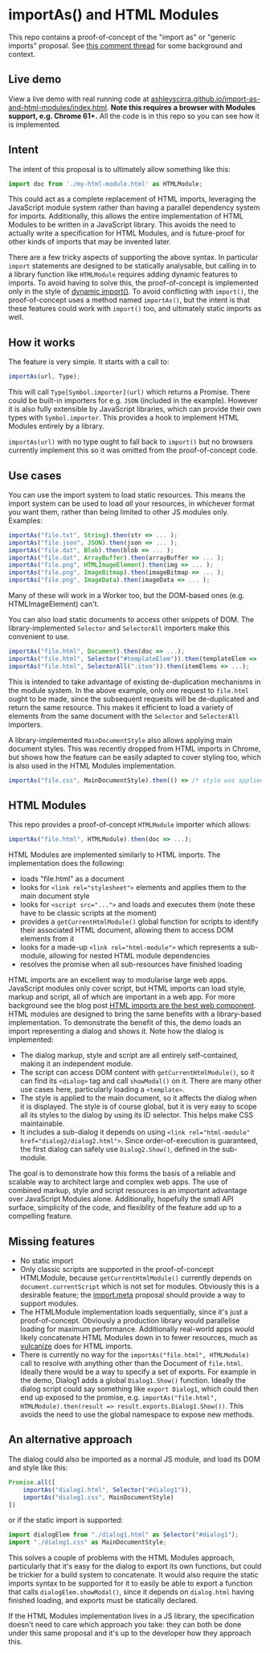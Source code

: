 # importAs() and HTML Modules
This repo contains a proof-of-concept of the "import as" or "generic imports" proposal. See [this comment thread](https://github.com/w3c/webcomponents/issues/645) for some background and context.

## Live demo
View a live demo with real running code at [ashleyscirra.github.io/import-as-and-html-modules/index.html](https://ashleyscirra.github.io/import-as-and-html-modules/index.html). **Note this requires a browser with Modules support, e.g. Chrome 61+.** All the code is in this repo so you can see how it is implemented.

## Intent
The intent of this proposal is to ultimately allow something like this:

```js
import doc from './my-html-module.html' as HTMLModule;
```

This could act as a complete replacement of HTML imports, leveraging the JavaScript module system rather than having a parallel dependency system for imports. Additionally, this allows the entire implementation of HTML Modules to be written in a JavaScript library. This avoids the need to actually write a specification for HTML Modules, and is future-proof for other kinds of imports that may be invented later.

There are a few tricky aspects of supporting the above syntax. In particular `import` statements are designed to be statically analysable, but calling in to a library function like `HTMLModule` requires adding dynamic features to imports. To avoid having to solve this, the proof-of-concept is implemented only in the style of [dynamic import()](https://github.com/tc39/proposal-dynamic-import). To avoid conflicting with `import()`, the proof-of-concept uses a method named `importAs()`, but the intent is that these features could work with `import()` too, and ultimately static imports as well.

## How it works
The feature is very simple. It starts with a call to:

```js
importAs(url, Type);
```

This will call `Type[Symbol.importer](url)` which returns a Promise. There could be built-in importers for e.g. `JSON` (included in the example). However it is also fully extensible by JavaScript libraries, which can provide their own types with `Symbol.importer`. This provides a hook to implement HTML Modules entirely by a library.

`importAs(url)` with no type ought to fall back to `import()` but no browsers currently implement this so it was omitted from the proof-of-concept code.

## Use cases
You can use the import system to load static resources. This means the import system can be used to load *all* your resources, in whichever format you want them, rather than being limited to other JS modules only. Examples:

```js
importAs("file.txt", String).then(str => ... );
importAs("file.json", JSON).then(json => ... );
importAs("file.dat", Blob).then(blob => ... );
importAs("file.dat", ArrayBuffer).then(arrayBuffer => ... );
importAs("file.png", HTMLImageElement).then(img => ... );
importAs("file.png", ImageBitmap).then(imageBitmap => ... );
importAs("file.png", ImageData).then(imageData => ... );
```

Many of these will work in a Worker too, but the DOM-based ones (e.g. HTMLImageElement) can't.

You can also load static documents to access other snippets of DOM. The library-implemented `Selector` and `SelectorAll` importers make this convenient to use.

```js
importAs("file.html", Document).then(doc => ...);
importAs("file.html", Selector("#templateElem")).then(templateElem => ...);
importAs("file.html", SelectorAll(".item")).then(itemElems => ...);
```

This is intended to take advantage of existing de-duplication mechanisms in the module system. In the above example, only one request to `file.html` ought to be made, since the subsequent requests will be de-duplicated and return the same resource. This makes it efficient to load a variety of elements from the same document with the `Selector` and `SelectorAll` importers.

A library-implemented `MainDocumentStyle` also allows applying main document styles. This was recently dropped from HTML imports in Chrome, but shows how the feature can be easily adapted to cover styling too, which is also used in the HTML Modules implementation.

```js
importAs("file.css", MainDocumentStyle).then(() => /* style was applied */);
```

## HTML Modules
This repo provides a proof-of-concept `HTMLModule` importer which allows:

```js
importAs("file.html", HTMLModule).then(doc => ...);
```

HTML Modules are implemented similarly to HTML imports. The implementation does the following:

- loads "file.html" as a document
- looks for `<link rel="stylesheet">` elements and applies them to the main document style
- looks for `<script src="...">` and loads and executes them (note these have to be classic scripts at the moment)
- provides a `getCurrentHtmlModule()` global function for scripts to identify their associated HTML document, allowing them to access DOM elements from it
- looks for a made-up `<link rel="html-module">` which represents a sub-module, allowing for nested HTML module dependencies
- resolves the promise when all sub-resources have finished loading

HTML imports are an excellent way to modularise large web apps. JavaScript modules only cover script, but HTML imports can load style, markup and script, all of which are important in a web app. For more background see the blog post [HTML imports are the best web component](https://www.scirra.com/blog/ashley/34/html-imports-are-the-best-web-component). HTML modules are designed to bring the same benefits with a library-based implementation. To demonstrate the benefit of this, the demo loads an import representing a dialog and shows it. Note how the dialog is implemented:

- The dialog markup, style and script are all entirely self-contained, making it an independent module.
- The script can access DOM content with `getCurrentHtmlModule()`, so it can find its `<dialog>` tag and call `showModal()` on it. There are many other use cases here, particularly loading a `<template>`.
- The style is applied to the main document, so it affects the dialog when it is displayed. The style is of course global, but it is very easy to scope all its styles to the dialog by using its ID selector. This helps make CSS maintainable.
- It includes a sub-dialog it depends on using `<link rel="html-module" href="dialog2/dialog2.html">`. Since order-of-execution is guaranteed, the first dialog can safely use `Dialog2.Show()`, defined in the sub-module.

The goal is to demonstrate how this forms the basis of a reliable and scalable way to architect large and complex web apps. The use of combined markup, style and script resources is an important advantage over JavaScript Modules alone. Additionally, hopefully the small API surface, simplicity of the code, and flexiblity of the feature add up to a compelling feature.

## Missing features
- No static import
- Only classic scripts are supported in the proof-of-concept HTMLModule, because `getCurrentHtmlModule()` currently depends on `document.currentScript` which is not set for modules. Obviously this is a desirable feature; the [import.meta](https://github.com/tc39/proposal-import-meta) proposal should provide a way to support modules.
- The HTMLModule implementation loads sequentially, since it's just a proof-of-concept. Obviously a production library would parallelise loading for maximum performance. Additionally real-world apps would likely concatenate HTML Modules down in to fewer resources, much as [vulcanize](https://www.npmjs.com/package/vulcanize) does for HTML imports.
- There is currently no way for the `importAs("file.html", HTMLModule)` call to resolve with anything other than the Document of `file.html`. Ideally there would be a way to specify a set of exports. For example in the demo, Dialog1 adds a global `Dialog1.Show()` function. Ideally the dialog script could say something like `export Dialog1`, which could then end up exposed to the promise, e.g. `importAs("file.html", HTMLModule).then(result => result.exports.Dialog1.Show())`. This avoids the need to use the global namespace to expose new methods.

## An alternative approach
The dialog could also be imported as a normal JS module, and load its DOM and style like this:

```js
Promise.all([
	importAs("dialog1.html", Selector("#dialog1")),
	importAs("dialog1.css", MainDocumentStyle)
])
```

or if the static import is supported:

```js
import dialogElem from "./dialog1.html" as Selector("#dialog1");
import "./dialog1.css" as MainDocumentStyle;
```

This solves a couple of problems with the HTML Modules approach, particularly that it's easy for the dialog to export its own functions, but could be trickier for a build system to concatenate. It would also require the static imports syntax to be supported for it to easily be able to export a function that calls `dialogElem.showModal()`, since it depends on `dialog.html` having finished loading, and exports must be statically declared.

If the HTML Modules implementation lives in a JS library, the specification doesn't need to care which approach you take: they can both be done under this same proposal and it's up to the developer how they approach this.
